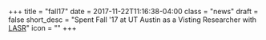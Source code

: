 +++
title = "fall17"
date = 2017-11-22T11:16:38-04:00
class = "news"
draft = false
short_desc = "Spent Fall '17 at UT Austin as a Visting Researcher with [LASR](https://www.cs.utexas.edu/lasr/)"
icon = ""
+++
